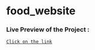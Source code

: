 # food_website
### Live Preview of the Project :

[`Click on the link`](https://shobhit1264.github.io/food_website/)
